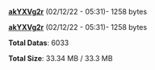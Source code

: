 [**akYXVg2r**](/data/akYXVg2r.txt) (02/12/22 - 05:31)- 1258 bytes

[**akYXVg2r**](/data/akYXVg2r.txt) (02/12/22 - 05:31)- 1258 bytes

**Total Datas**: 6033

**Total Size**: 33.34 MB / 33.3 MB